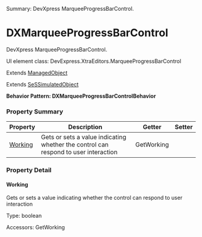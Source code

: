 Summary: DevXpress MarqueeProgressBarControl.

# DXMarqueeProgressBarControl

DevXpress MarqueeProgressBarControl.
 
UI element class: DevExpress.XtraEditors.MarqueeProgressBarControl

Extends [ManagedObject](ManagedObject.md)

Extends [SeSSimulatedObject](SeSSimulatedObject.md)





**Behavior Pattern: DXMarqueeProgressBarControlBehavior**


<!-- ============================== property summary ========================== -->

	

### Property Summary

| **Property** | **Description** | **Getter** | **Setter** |
| ------------ | --------------- | ---------- | ---------- |
| [Working](#working) | Gets or sets a value indicating whether the control can respond to user interaction | GetWorking |  |



	
<!-- ============================== action summary ========================== -->


<!-- ============================== property detail ========================== -->
	
### Property Detail
		
<a name="Working"></a>
#### Working


Gets or sets a value indicating whether the control can respond to user interaction

			
	
			
Type: boolean
			
			
Accessors: GetWorking
			
		
	
	
<!-- ============================== action detail ========================== -->
		

